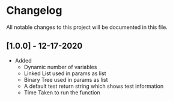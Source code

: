 # Changelog

All notable changes to this project will be documented in this file.

## [1.0.0] - 12-17-2020

- Added
  - Dynamic number of variables
  - Linked List used in params as list
  - Binary Tree used in params as list
  - A default test return string which shows test information
  - Time Taken to run the function
